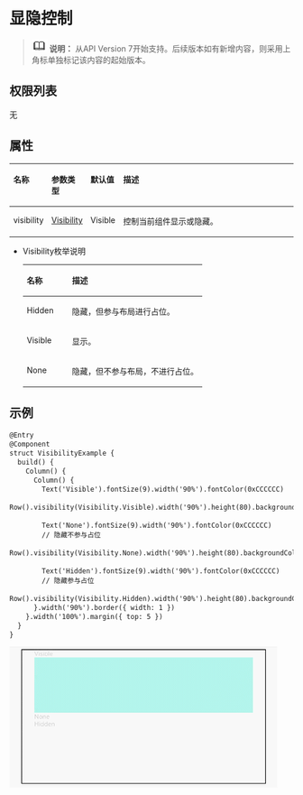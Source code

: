 # 显隐控制<a name="ZH-CN_TOPIC_0000001192755134"></a>

>![](../../public_sys-resources/icon-note.gif) **说明：** 
>从API Version 7开始支持。后续版本如有新增内容，则采用上角标单独标记该内容的起始版本。

## 权限列表<a name="section781125411508"></a>

无

## 属性<a name="section6820191711316"></a>

<table><thead align="left"><tr><th class="cellrowborder" valign="top" width="12.088791120887912%" id="mcps1.1.5.1.1"><p>名称</p>
</th>
<th class="cellrowborder" valign="top" width="13.18868113188681%" id="mcps1.1.5.1.2"><p>参数类型</p>
</th>
<th class="cellrowborder" valign="top" width="10.988901109889012%" id="mcps1.1.5.1.3"><p>默认值</p>
</th>
<th class="cellrowborder" valign="top" width="63.73362663733626%" id="mcps1.1.5.1.4"><p>描述</p>
</th>
</tr>
</thead>
<tbody><tr><td class="cellrowborder" valign="top" width="12.088791120887912%" headers="mcps1.1.5.1.1 "><p>visibility</p>
</td>
<td class="cellrowborder" valign="top" width="13.18868113188681%" headers="mcps1.1.5.1.2 "><p><a href="#li1521155325910">Visibility</a></p>
</td>
<td class="cellrowborder" valign="top" width="10.988901109889012%" headers="mcps1.1.5.1.3 "><p>Visible</p>
</td>
<td class="cellrowborder" valign="top" width="63.73362663733626%" headers="mcps1.1.5.1.4 "><p>控制当前组件显示或隐藏。</p>
</td>
</tr>
</tbody>
</table>

-   <a name="li1521155325910"></a>Visibility枚举说明

    <table><thead align="left"><tr><th class="cellrowborder" valign="top" width="25.2%" id="mcps1.1.3.1.1"><p>名称</p>
    </th>
    <th class="cellrowborder" valign="top" width="74.8%" id="mcps1.1.3.1.2"><p>描述</p>
    </th>
    </tr>
    </thead>
    <tbody><tr><td class="cellrowborder" valign="top" width="25.2%" headers="mcps1.1.3.1.1 "><p>Hidden</p>
    </td>
    <td class="cellrowborder" valign="top" width="74.8%" headers="mcps1.1.3.1.2 "><p>隐藏，但参与布局进行占位。</p>
    </td>
    </tr>
    <tr><td class="cellrowborder" valign="top" width="25.2%" headers="mcps1.1.3.1.1 "><p>Visible</p>
    </td>
    <td class="cellrowborder" valign="top" width="74.8%" headers="mcps1.1.3.1.2 "><p>显示。</p>
    </td>
    </tr>
    <tr><td class="cellrowborder" valign="top" width="25.2%" headers="mcps1.1.3.1.1 "><p>None</p>
    </td>
    <td class="cellrowborder" valign="top" width="74.8%" headers="mcps1.1.3.1.2 "><p>隐藏，但不参与布局，不进行占位。</p>
    </td>
    </tr>
    </tbody>
    </table>


## 示例<a name="section4278134412416"></a>

```
@Entry
@Component
struct VisibilityExample {
  build() {
    Column() {
      Column() {
        Text('Visible').fontSize(9).width('90%').fontColor(0xCCCCCC)
        Row().visibility(Visibility.Visible).width('90%').height(80).backgroundColor(0xAFEEEE)

        Text('None').fontSize(9).width('90%').fontColor(0xCCCCCC)
        // 隐藏不参与占位
        Row().visibility(Visibility.None).width('90%').height(80).backgroundColor(0xAFEEEE)

        Text('Hidden').fontSize(9).width('90%').fontColor(0xCCCCCC)
        // 隐藏参与占位
        Row().visibility(Visibility.Hidden).width('90%').height(80).backgroundColor(0xAFEEEE)
      }.width('90%').border({ width: 1 })
    }.width('100%').margin({ top: 5 })
  }
}
```

![](figures/visibility.gif)

